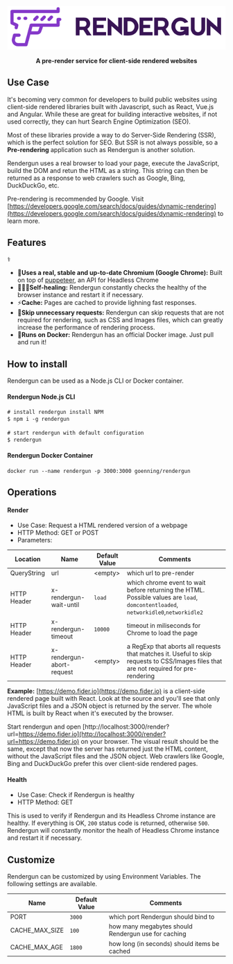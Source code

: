 <p align="center">
  <img src="https://raw.githubusercontent.com/goenning/rendergun/master/assets/logo.png" />
  <br />
  <div align="center">
    <strong>A pre-render service for client-side rendered websites</strong>
  </div>
</p>

## Use Case

It's becoming very common for developers to build public websites using client-side rendered libraries built with Javascript, such as React, Vue.js and Angular. While these are great for building interactive websites, if not used correctly, they can hurt Search Engine Optimization (SEO).

Most of these libraries provide a way to do Server-Side Rendering (SSR), which is the perfect solution for SEO. But SSR is not always possible, so a **Pre-rendering** application such as Rendergun is another solution.

Rendergun uses a real browser to load your page, execute the JavaScript, build the DOM and retun the HTML as a string. This string can then be returned as a response to web crawlers such as Google, Bing, DuckDuckGo, etc. 

Pre-rendering is recommended by Google. Visit [https://developers.google.com/search/docs/guides/dynamic-rendering](https://developers.google.com/search/docs/guides/dynamic-rendering) to learn more.

## Features
‍⚕️
* 🚀**Uses a real, stable and up-to-date Chromium (Google Chrome):** Built on top of [puppeteer](https://github.com/GoogleChrome/puppeteer), an API for Headless Chrome
* 👩🏻‍⚕️**Self-healing:** Rendergun constantly checks the healthy of the browser instance and restart it if necessary.
* ⚡️**Cache:** Pages are cached to provide lighning fast responses. 
* 🔀**Skip unnecessary requests:** Rendergun can skip requests that are not required for rendering, such as CSS and Images files, which can greatly increase the performance of rendering process.
* 🐳**Runs on Docker:** Rendergun has an official Docker image. Just pull and run it!

## How to install

Rendergun can be used as a Node.js CLI or Docker container.

#### Rendergun Node.js CLI

```
# install rendergun install NPM
$ npm i -g rendergun 

# start rendergun with default configuration
$ rendergun
```

#### Rendergun Docker Container

```
docker run --name rendergun -p 3000:3000 goenning/rendergun
```

## Operations

#### Render

- Use Case: Request a HTML rendered version of a webpage
- HTTP Method: GET or POST
- Parameters: 

| Location | Name | Default Value  | Comments |
| ---- | ---- | -------------- | ----------- |
| QueryString | url | &lt;empty&gt; | which url to pre-render |
| HTTP Header | x-rendergun-wait-until | `load` | which chrome event to wait before returning the HTML. Possible values are `load`, `domcontentloaded`, `networkidle0`,`networkidle2` |
| HTTP Header | x-rendergun-timeout | `10000` | timeout in miliseconds for Chrome to load the page |
| HTTP Header | x-rendergun-abort-request | &lt;empty&gt; | a RegExp that aborts all requests that matches it. Useful to skip requests to CSS/Images files that are not required for pre-rendering |

**Example:** [https://demo.fider.io](https://demo.fider.io) is a client-side rendered page built with React. Look at the source and you'll see that only JavaScript files and a JSON object is returned by the server. The whole HTML is built by React when it's executed by the browser. 

Start rendergun and open [http://localhost:3000/render?url=https://demo.fider.io](http://localhost:3000/render?url=https://demo.fider.io) on your browser. The visual result should be the same, except that now the server has returned just the HTML content, without the JavaScript files and the JSON object. Web crawlers like Google, Bing and DuckDuckGo prefer this over client-side rendered pages.

#### Health

- Use Case: Check if Rendergun is healthy
- HTTP Method: GET

This is used to verify if Rendergun and its Headless Chrome instance are healthy. If everything is OK, `200` status code is returned, otherwise `500`. Rendergun will constantly monitor the healh of Headless Chrome instance and restart it if necessary. 

## Customize

Rendergun can be customized by using Environment Variables. The following settings are available.

| Name | Default Value  | Comments |
| ---- | -------------- | ----------- |
| PORT | `3000` | which port Rendergun should bind to |
| CACHE_MAX_SIZE | `100` | how many megabytes should Rendergun use for caching |
| CACHE_MAX_AGE | `1800` | how long (in seconds) should items be cached |